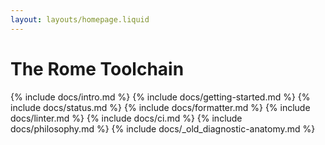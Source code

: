 ```yaml
---
layout: layouts/homepage.liquid
---
```


# The Rome Toolchain

{% include docs/intro.md %}
{% include docs/getting-started.md %}
{% include docs/status.md %}
{% include docs/formatter.md %}
{% include docs/linter.md %}
{% include docs/ci.md %}
{% include docs/philosophy.md %}
{% include docs/_old_diagnostic-anatomy.md %}
